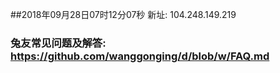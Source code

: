 ##2018年09月28日07时12分07秒 新址: 104.248.149.219
### 兔友常见问题及解答: https://github.com/wanggonging/d/blob/w/FAQ.md
